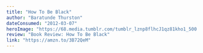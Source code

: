```yaml
---
title: "How To Be Black"
author: "Baratunde Thurston"
dateConsumed: "2012-03-07"
heroImage: "https://68.media.tumblr.com/tumblr_lznp8flhcJ1qz81kho1_500.jpg"
review: "Book Review: How To Be Black"
link: "https://amzn.to/3B72QeM"
---
```


